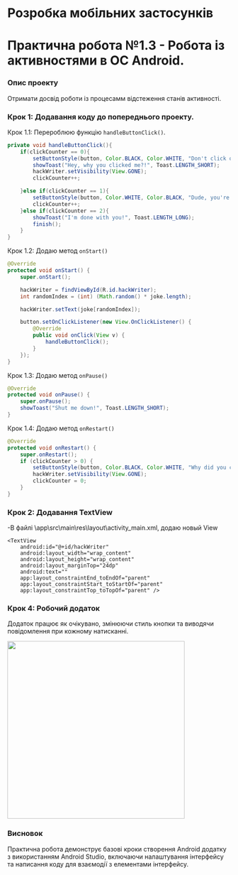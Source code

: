 # Розробка мобільних застосунків

# Практична робота №1.3 - Робота із активностями в ОС Android.

### Опис проекту
Отримати досвід роботи із процесамм відстеження станів активності.

### Крок 1: Додавання коду до попереднього проекту.
Крок 1.1: Перероблюю функцію ```handleButtonClick()```.
```java
private void handleButtonClick(){
    if(clickCounter == 0){
        setButtonStyle(button, Color.BLACK, Color.WHITE, "Don't click on me anymore!");
        showToast("Hey, why you clicked me?!", Toast.LENGTH_SHORT);
        hackWriter.setVisibility(View.GONE);
        clickCounter++;

    }else if(clickCounter == 1){
        setButtonStyle(button, Color.WHITE, Color.BLACK, "Dude, you're not serious");
        clickCounter++;
    }else if(clickCounter == 2){
        showToast("I'm done with you!", Toast.LENGTH_LONG);
        finish();
    }
}
```
Крок 1.2: Додаю метод ```onStart()```
```java
@Override
protected void onStart() {
    super.onStart();

    hackWriter = findViewById(R.id.hackWriter);
    int randomIndex = (int) (Math.random() * joke.length);

    hackWriter.setText(joke[randomIndex]);

    button.setOnClickListener(new View.OnClickListener() {
        @Override
        public void onClick(View v) {
            handleButtonClick();
        }
    });
}
```
Крок 1.3: Додаю метод ```onPause()```
```java
@Override
protected void onPause() {
    super.onPause();
    showToast("Shut me down!", Toast.LENGTH_SHORT);
}
```

Крок 1.4: Додаю метод ```onRestart()```
```java
@Override
protected void onRestart() {
    super.onRestart();
    if (clickCounter > 0) {
        setButtonStyle(button, Color.BLACK, Color.WHITE, "Why did you come back?");
        hackWriter.setVisibility(View.GONE);
        clickCounter = 0;
    }
}
```

### Крок 2: Додавання TextView
-В файлі \app\src\main\res\layout\activity_main.xml, додаю новый View

```
<TextView
    android:id="@+id/hackWriter"
    android:layout_width="wrap_content"
    android:layout_height="wrap_content"
    android:layout_marginTop="24dp"
    android:text=""
    app:layout_constraintEnd_toEndOf="parent"
    app:layout_constraintStart_toStartOf="parent"
    app:layout_constraintTop_toTopOf="parent" />
```


### Крок 4: Робочий додаток
Додаток працює як очікувано, змінюючи стиль кнопки та виводячи повідомлення при кожному натисканні.
<p>
  <img src="screenshots/4.gif" width="400px">
</p>

### Висновок
Практична робота демонструє базові кроки створення Android додатку з використанням Android Studio, включаючи налаштування інтерфейсу та написання коду для взаємодії з елементами інтерфейсу.
